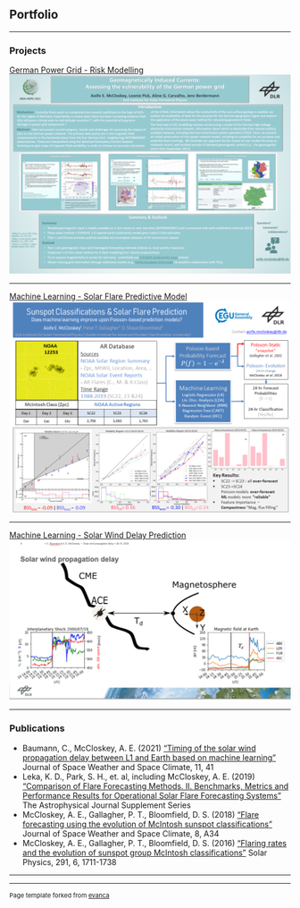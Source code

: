 ## Portfolio

---

### Projects

[German Power Grid - Risk Modelling](/pdf/GIC_project_presentation.pdf)
<img src="images/GIC_project_presentation.png?raw=true"/>

---
[Machine Learning - Solar Flare Predictive Model](/pdf/egu_display_materials.pdf)
[<img src="images/egu_presentation_final.png?raw=true"/>](/pdf/egu_display_materials.pdf)

---
[Machine Learning - Solar Wind Delay Prediction ](/pdf/SWdelay_WAWML.pdf)
<img src="images/swdelay_displayimage.png?raw=true"/>

---

### Publications

- Baumann, C., McCloskey, A. E. (2021)
[“Timing of the solar wind propagation delay between L1 and Earth based on machine learning”](https://doi.org/10.1051/swsc/2021026)
Journal of Space Weather and Space Climate, 11, 41
- Leka, K. D., Park, S. H., et. al, including McCloskey, A. E. (2019)
[“Comparison of Flare Forecasting Methods. II. Benchmarks, Metrics and Performance Results for Operational Solar Flare Forecasting Systems”](https://doi.org/10.3847/1538-4365/ab2e12) 
The Astrophysical Journal Supplement Series
- McCloskey, A. E., Gallagher, P. T., Bloomfield, D. S. (2018)
[“Flare forecasting using the evolution of McIntosh sunspot classifications”](https://doi.org/10.1051/swsc/2018022)
Journal of Space Weather and Space Climate, 8, A34
- McCloskey, A. E., Gallagher, P. T., Bloomfield, D. S. (2016)
[“Flaring rates and the evolution of sunspot group McIntosh classifications”](https://doi.org/10.1007/s11207-016-0933-y)
Solar Physics, 291, 6, 1711-1738 

---




---
<p style="font-size:11px">Page template forked from <a href="https://github.com/evanca/quick-portfolio">evanca</a></p>
<!-- Remove above link if you don't want to attibute -->
